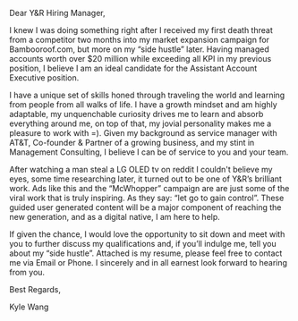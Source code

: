 Dear Y&R Hiring Manager,



I knew I was doing something right after I received my first death threat from a competitor two months into my market expansion campaign for Bambooroof.com, but more on my “side hustle” later.  Having managed accounts worth over $20 million while exceeding all KPI in my previous position, I believe I am an ideal candidate for the Assistant Account Executive position.

I have a unique set of skills honed through traveling the world and learning from people from all walks of life. I have a growth mindset and am highly adaptable, my unquenchable curiosity drives me to learn and absorb everything around me, on top of that, my jovial personality makes me a pleasure to work with =). Given my background as service manager with AT&T, Co-founder & Partner of a growing business, and my stint in Management Consulting, I believe I can be of service to you and your team.

After watching a man steal a LG OLED tv on reddit I couldn't believe my eyes, some time researching later, it turned out to be one of Y&R’s brilliant work. Ads like this and the “McWhopper” campaign are are just some of the viral work that is truly inspiring. As they say: “let go to gain control”. These guided user generated content will be a major component of reaching the new generation, and as a digital native, I am here to help. 

If given the chance, I would love the opportunity to sit down and meet with you to further discuss my qualifications and, if you’ll indulge me, tell you about my “side hustle”. Attached is my resume, please feel free to contact me via Email or Phone.  I sincerely and in all earnest look forward to hearing from you.




Best Regards,


Kyle Wang
